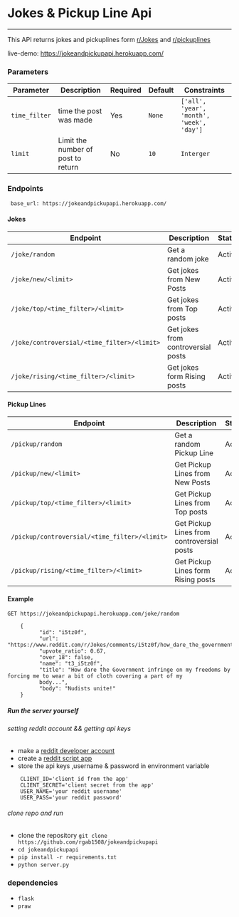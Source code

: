 # Jokes & Pickup Line Api
--------------------------
This API returns jokes and pickuplines form [r/Jokes](https://www.reddit.com/r/Jokes) and [r/pickuplines](https://www.reddit.com/r/pickuplines)

live-demo: https://jokeandpickupapi.herokuapp.com/

### Parameters

| Parameter         |        Description                 | Required | Default  |                 Constraints                 |
--------------------|------------------------------------|----------|----------|---------------------------------------------|
| ```time_filter``` | time the post was made             |     Yes  |```None```|```['all', 'year', 'month', 'week', 'day']```|
| ```limit```       | Limit the number of post to return |     No   |```10```  | ```Interger```                              |

### Endpoints
``` base_url: https://jokeandpickupapi.herokuapp.com/```

#### Jokes
|     Endpoint                                   |     Description                     | Status |
|------------------------------------------------|-------------------------------------|--------|
|```/joke/random ```                             | Get a random joke                   | Active |
|```/joke/new/<limit> ```                        | Get jokes from New Posts            | Active |
|```/joke/top/<time_filter>/<limit> ```          | Get jokes from Top posts            | Active |
|```/joke/controversial/<time_filter>/<limit> ```| Get jokes from controversial posts  | Active |
|```/joke/rising/<time_filter>/<limit> ```       | Get jokes form Rising posts         | Active |

#### Pickup Lines
|     Endpoint                                     |     Description                            | Status |
|--------------------------------------------------|--------------------------------------------|--------|
|```/pickup/random ```                             | Get a random Pickup Line                   | Active |
|```/pickup/new/<limit> ```                        | Get Pickup Lines from New Posts            | Active |
|```/pickup/top/<time_filter>/<limit> ```          | Get Pickup Lines from Top posts            | Active |
|```/pickup/controversial/<time_filter>/<limit> ```| Get Pickup Lines from controversial posts  | Active |
|```/pickup/rising/<time_filter>/<limit> ```       | Get Pickup Lines form Rising posts         | Active |


#### Example

``` GET https://jokeandpickupapi.herokuapp.com/joke/random ```
``` Response
    {
          "id": "i5tz0f",
          "url": "https://www.reddit.com/r/Jokes/comments/i5tz0f/how_dare_the_government_infringe_on_my_freedoms/",
          "upvote_ratio": 0.67,
          "over_18": false,
          "name": "t3_i5tz0f",
          "title": "How dare the Government infringe on my freedoms by forcing me to wear a bit of cloth covering a part of my
          body...",
          "body": "Nudists unite!"
    }
```

##### Run the server yourself
###### setting reddit account && getting api keys
+ make a [reddit developer account](https://www.reddit.com/)
+ create a [reddit script app](https://www.reddit.com/prefs/apps/)
+ store the api keys ,username & password in environment variable
```
    CLIENT_ID='client id from the app'
    CLIENT_SECRET='client secret from the app'
    USER_NAME='your reddit username'
    USER_PASS='your reddit password'
```

###### clone repo and run
+ clone the repository
    ``` git clone https://github.com/rgab1508/jokeandpickupapi ```
+ ```cd jokeandpickupapi```
+ ```pip install -r requirements.txt```
+ ```python server.py```

### dependencies
+ ```flask```
+ ```praw```
